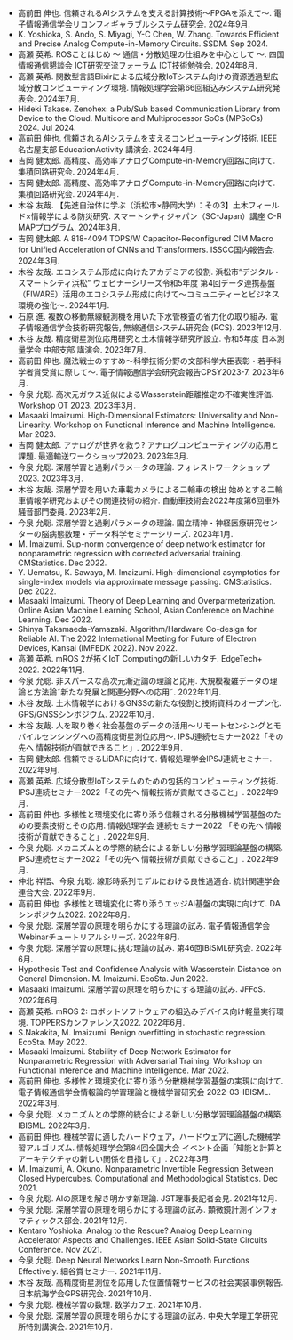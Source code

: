 - 高前田 伸也. 信頼されるAIシステムを支える計算技術〜FPGAを添えて〜. 電子情報通信学会リコンフィギャラブルシステム研究会. 2024年9月.
- K. Yoshioka, S. Ando, S. Miyagi, Y-C Chen, W. Zhang. Towards Efficient and Precise Analog Compute-in-Memory Circuits. SSDM. Sep 2024.
- 高瀬 英希. ROSことはじめ 〜 通信・分散処理の仕組みを中心として 〜. 四国情報通信懇談会 ICT研究交流フォーラム ICT技術勉強会. 2024年8月.
- 高瀬 英希. 関数型言語Elixirによる広域分散IoTシステム向けの資源透過型広域分散コンピューティング環境. 情報処理学会第66回組込みシステム研究発表会. 2024年7月.
- Hideki Takase. Zenohex: a Pub/Sub based Communication Library from Device to the Cloud. Multicore and Multiprocessor SoCs (MPSoCs) 2024. Jul 2024.
- 高前田 伸也. 信頼されるAIシステムを支えるコンピューティング技術. IEEE 名古屋支部 EducationActivity 講演会. 2024年4月.
- 吉岡 健太郎. 高精度、高効率アナログCompute-in-Memory回路に向けて. 集積回路研究会. 2024年4月.
- 吉岡 健太郎. 高精度、高効率アナログCompute-in-Memory回路に向けて. 集積回路研究会. 2024年4月.
- 木谷 友哉. 【先進自治体に学ぶ（浜松市×静岡大学）：その3】土木フィールド×情報学による防災研究. スマートシティジャパン（SC-Japan）講座 C-R MAPプログラム. 2024年3月.
- 吉岡 健太郎. A 818-4094 TOPS/W Capacitor-Reconfigured CIM Macro for Unified Acceleration of CNNs and Transformers. ISSCC国内報告会. 2024年3月.
- 木谷 友哉. エコシステム形成に向けたアカデミアの役割. 浜松市“デジタル・スマートシティ浜松” ウェビナーシリーズ令和5年度 第4回データ連携基盤（FIWARE）活用のエコシステム形成に向けて〜コミュニティーとビジネス環境の強化〜. 2024年1月.
- 石原 進. 複数の移動無線観測機を用いた下水管検査の省力化の取り組み. 電子情報通信学会技術研究報告, 無線通信システム研究会 (RCS). 2023年12月.
- 木谷 友哉. 精度衛星測位応用研究と土木情報学研究所設立. 令和5年度 日本測量学会 中部支部 講演会. 2023年7月.
- 高前田 伸也. 魔法戦士のすすめ〜科学技術分野の文部科学大臣表彰・若手科学者賞受賞に際して〜. 電子情報通信学会研究会報告CPSY2023-7. 2023年6月.
- 今泉 允聡. 高次元ガウス近似によるWasserstein距離推定の不確実性評価. Workshop OT 2023. 2023年3月.
- Masaaki Imaizumi. High-Dimensional Estimators: Universality and Non-Linearity. Workshop on Functional Inference and Machine Intelligence. Mar 2023.
- 吉岡 健太郎. アナログが世界を救う? アナログコンピューティングの応用と課題. 最適輸送ワークショップ2023. 2023年3月.
- 今泉 允聡. 深層学習と過剰パラメータの理論. フォレストワークショップ2023. 2023年3月.
- 木谷 友哉. 深層学習を用いた車載カメラによる二輪車の検出 始めとする二輪車情報学研究およびその関連技術の紹介. 自動車技術会2022年度第6回車外騒音部門委員. 2023年2月.
- 今泉 允聡. 深層学習と過剰パラメータの理論. 国立精神・神経医療研究センターの脳病態数理・データ科学セミナーシリーズ. 2023年1月.
- M. Imaizumi. Sup-norm convergence of deep network estimator for nonparametric regression with corrected adversarial training. CMStatistics. Dec 2022.
- Y. Uematsu, K. Sawaya, M. Imaizumi. High-dimensional asymptotics for single-index models via approximate message passing. CMStatistics. Dec 2022.
- Masaaki Imaizumi. Theory of Deep Learning and Overparmeterization. Online Asian Machine Learning School, Asian Conference on Machine Learning. Dec 2022.
- Shinya Takamaeda-Yamazaki. Algorithm/Hardware Co-design for Reliable AI. The 2022 International Meeting for Future of Electron Devices, Kansai (IMFEDK 2022). Nov 2022.
- 高瀬 英希. mROS 2が拓くIoT Computingの新しいカタチ. EdgeTech+ 2022. 2022年11月.
- 今泉 允聡. 非スパースな高次元漸近論の理論と応用. 大規模複雑データの理論と方法論˜新たな発展と関連分野への応用˜. 2022年11月.
- 木谷 友哉. 土木情報学におけるGNSSの新たな役割と技術資料のオープン化. GPS/GNSSシンポジウム. 2022年10月.
- 木谷 友哉. 人を取り巻く社会基盤のデータの活用〜リモートセンシングとモバイルセンシングへの高精度衛星測位応用〜. IPSJ連続セミナー2022「その先へ 情報技術が貢献できること」. 2022年9月.
- 吉岡 健太郎. 信頼できるLiDARに向けて. 情報処理学会IPSJ連続セミナー. 2022年9月.
- 高瀬 英希. 広域分散型IoTシステムのための包括的コンピューティング技術. IPSJ連続セミナー2022「その先へ 情報技術が貢献できること」. 2022年9月.
- 高前田 伸也. 多様性と環境変化に寄り添う信頼される分散機械学習基盤のための要素技術とその応用. 情報処理学会 連続セミナー2022 「その先へ 情報技術が貢献できること」. 2022年9月.
- 今泉 允聡. メカニズムとの学際的統合による新しい分散学習理論基盤の構築. IPSJ連続セミナー2022「その先へ 情報技術が貢献できること」. 2022年9月.
- 仲北 祥悟、今泉 允聡. 線形時系列モデルにおける良性過適合. 統計関連学会連合大会. 2022年9月.
- 高前田 伸也. 多様性と環境変化に寄り添うエッジAI基盤の実現に向けて. DAシンポジウム2022. 2022年8月.
- 今泉 允聡. 深層学習の原理を明らかにする理論の試み. 電子情報通信学会Webinarチュートリアルシリーズ. 2022年8月.
- 今泉 允聡. 深層学習の原理に挑む理論の試み. 第46回IBISML研究会. 2022年6月.
- Hypothesis Test and Confidence Analysis with Wasserstein Distance on General Dimension. M. Imaizumi. EcoSta. Jun 2022.
- Masaaki Imaizumi. 深層学習の原理を明らかにする理論の試み. JFFoS. 2022年6月.
- 高瀬 英希. mROS 2: ロボットソフトウェアの組込みデバイス向け軽量実行環境. TOPPERSカンファレンス2022. 2022年6月.
- S.Nakakita, M. Imaizumi. Benign overfitting in stochastic regression. EcoSta. May 2022.
- Masaaki Imaizumi. Stability of Deep Network Estimator for Nonparametric Regression with Adversarial Training. Workshop on Functional Inference and Machine Intelligence. Mar 2022.
- 高前田 伸也. 多様性と環境変化に寄り添う分散機械学習基盤の実現に向けて. 電子情報通信学会情報論的学習理論と機械学習研究会 2022-03-IBISML. 2022年3月.
- 今泉 允聡. メカニズムとの学際的統合による新しい分散学習理論基盤の構築. IBISML. 2022年3月.
- 高前田 伸也. 機械学習に適したハードウェア，ハードウェアに適した機械学習アルゴリズム. 情報処理学会第84回全国大会 イベント企画「知能と計算とアーキテクチャの新しい関係を目指して」. 2022年3月.
- M. Imaizumi, A. Okuno. Nonparametric Invertible Regression Between Closed Hypercubes. Computational and Methodological Statistics. Dec 2021.
- 今泉 允聡. AIの原理を解き明かす新理論. JST理事長記者会見. 2021年12月.
- 今泉 允聡. 深層学習の原理を明らかにする理論の試み. 顕微鏡計測インフォマティックス部会. 2021年12月.
- Kentaro Yoshioka. Analog to the Rescue? Analog Deep Learning Accelerator Aspects and Challenges. IEEE Asian Solid-State Circuits Conference. Nov 2021.
- 今泉 允聡. Deep Neural Networks Learn Non-Smooth Functions Effectively. 細谷賞セミナー. 2021年11月.
- 木谷 友哉. 高精度衛星測位を応用した位置情報サービスの社会実装事例報告. 日本航海学会GPS研究会. 2021年10月.
- 今泉 允聡. 機械学習の数理. 数学カフェ. 2021年10月.
- 今泉 允聡. 深層学習の原理を明らかにする理論の試み. 中央大学理工学研究所特別講演会. 2021年10月.
